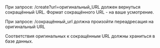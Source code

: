 При запросе:
/create?url=оригинальный_URL
должен вернуться сокращённый URL. Формат сокращённого URL - на ваше усмотрение.
 
При запросе:
/сокращённый_url
должна произойти переадресация на оригинальный URL
 
Соответствия оригинальных к сокращённым URL должны храниться в базе данных.